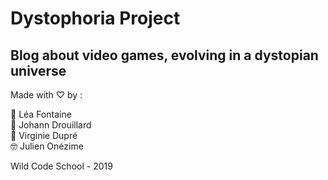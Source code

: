 # Dystophoria Project

## Blog about video games, evolving in a dystopian universe

Made with &#9825; by :

&#127804; Léa Fontaine  
&#128406; Johann Drouillard  
&#127881; Virginie Dupré  
&#129299; Julien Onézime

Wild Code School - 2019
